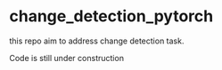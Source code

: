 # change_detection_pytorch
this repo aim to address change detection task.

Code is still under construction
